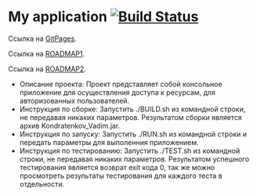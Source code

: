 # My application    [![Build Status](https://travis-ci.org/ZloyRob/Kondratenkov_Vadim.svg?branch=master)](https://travis-ci.org/ZloyRob/Kondratenkov_Vadim)
Ссылка на [GitPages](https://zloyrob.github.io/Kondratenkov_Vadim/).

Ссылка на [ROADMAP1](./ROADMAP1.md).

Ссылка на [ROADMAP2](./ROADMAP2.md).
* Описание проекта:
 Проект представляет собой консольное приложение для осуществления доступа к ресурсам, для авторизованных пользователей.
* Инструкция по сборке:
 Запустить ./BUILD.sh из командной строки, не передавая никаких параметров. Результатом сборки является архив Kondratenkov_Vadim.jar.
* Инструкция по запуску:
 Запустить ./RUN.sh из командной строки и передать параметры для выполенния приложением.
* Инструкция по тестированию:
 Запустить ./TEST.sh из командной строки, не передавая никаких параметров. Результатом успешного тестирования является возврат exit кода 0,
 так же можно просмотреть результаты тестирования для каждого теста в отдельности.
